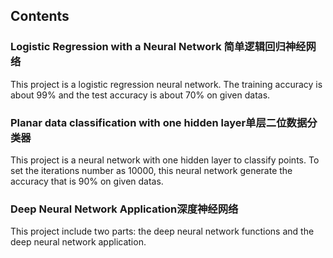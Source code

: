 <h2>Contents</h2>

<h3>Logistic Regression with a Neural Network 简单逻辑回归神经网络</h3>
This project is a logistic regression neural network. The training accuracy is about 99% and the test accuracy is about 70% on given datas.

<h3>Planar data classification with one hidden layer单层二位数据分类器</h3>
This project is a neural network with one hidden layer to classify points. To set the iterations number as 10000, this neural network generate the accuracy that is 90% on given datas.

<h3> Deep Neural Network Application深度神经网络</h3>
This project include two parts: the deep neural network functions and the deep neural network application.
